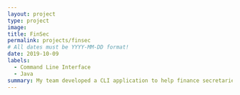 ```yaml
---
layout: project
type: project
image: 
title: FinSec
permalink: projects/finsec
# All dates must be YYYY-MM-DD format!
date: 2019-10-09
labels:
  - Command Line Interface
  - Java
summary: My team developed a CLI application to help finance secretaries manage their expenses and budget much better.
---
```

